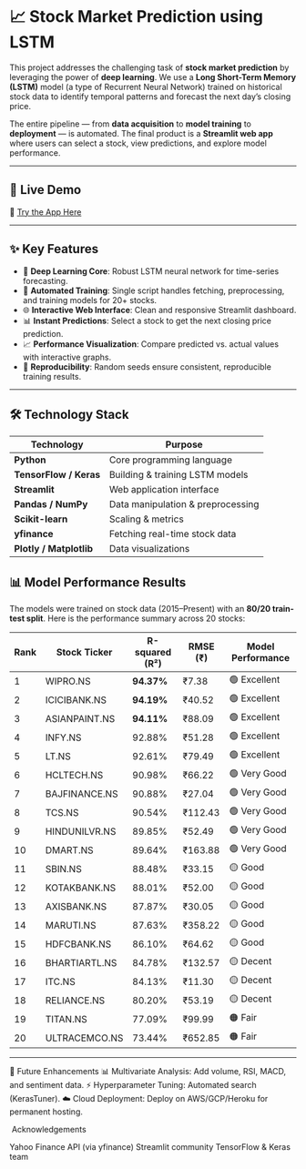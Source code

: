 # 📈 Stock Market Prediction using LSTM

This project addresses the challenging task of **stock market prediction** by leveraging the power of **deep learning**.
We use a **Long Short-Term Memory (LSTM)** model (a type of Recurrent Neural Network) trained on historical stock data to identify temporal patterns and forecast the next day’s closing price.

The entire pipeline — from **data acquisition** to **model training** to **deployment** — is automated.
The final product is a **Streamlit web app** where users can select a stock, view predictions, and explore model performance.

---

## 🚀 Live Demo
🔗 [Try the App Here]()


---

## ✨ Key Features
- 🧠 **Deep Learning Core**: Robust LSTM neural network for time-series forecasting.
- 🤖 **Automated Training**: Single script handles fetching, preprocessing, and training models for 20+ stocks.
- 🌐 **Interactive Web Interface**: Clean and responsive Streamlit dashboard.
- 📊 **Instant Predictions**: Select a stock to get the next closing price prediction.
- 📈 **Performance Visualization**: Compare predicted vs. actual values with interactive graphs.
- 🔁 **Reproducibility**: Random seeds ensure consistent, reproducible training results.

---

## 🛠 Technology Stack
| Technology | Purpose |
|-----------------|----------|
| **Python** | Core programming language |
| **TensorFlow / Keras** | Building & training LSTM models |
| **Streamlit** | Web application interface |
| **Pandas / NumPy** | Data manipulation & preprocessing |
| **Scikit-learn** | Scaling & metrics |
| **yfinance** | Fetching real-time stock data |
| **Plotly / Matplotlib** | Data visualizations |



## 📊 Model Performance Results

The models were trained on stock data (2015–Present) with an **80/20 train-test split**.
Here is the performance summary across 20 stocks:

| Rank | Stock Ticker | R-squared (R²) | RMSE (₹) | Model Performance |
|------|--------------|----------------|----------|-------------------|
| 1 | WIPRO.NS | **94.37%** | ₹7.38 | 🟢 Excellent |
| 2 | ICICIBANK.NS | **94.19%** | ₹40.52 | 🟢 Excellent |
| 3 | ASIANPAINT.NS| **94.11%** | ₹88.09 | 🟢 Excellent |
| 4 | INFY.NS | 92.88% | ₹51.28 | 🟢 Excellent |
| 5 | LT.NS | 92.61% | ₹79.49 | 🟢 Excellent |
| 6 | HCLTECH.NS | 90.98% | ₹66.22 | 🟢 Very Good |
| 7 | BAJFINANCE.NS| 90.88% | ₹27.04 | 🟢 Very Good |
| 8 | TCS.NS | 90.54% | ₹112.43 | 🟢 Very Good |
| 9 | HINDUNILVR.NS| 89.85% | ₹52.49 | 🟢 Very Good |
| 10 | DMART.NS | 89.64% | ₹163.88 | 🟢 Very Good |
| 11 | SBIN.NS | 88.48% | ₹33.15 | 🟡 Good |
| 12 | KOTAKBANK.NS | 88.01% | ₹52.00 | 🟡 Good |
| 13 | AXISBANK.NS | 87.87% | ₹30.05 | 🟡 Good |
| 14 | MARUTI.NS | 87.63% | ₹358.22 | 🟡 Good |
| 15 | HDFCBANK.NS | 86.10% | ₹64.62 | 🟡 Good |
| 16 | BHARTIARTL.NS| 84.78% | ₹132.57 | 🟡 Decent |
| 17 | ITC.NS | 84.13% | ₹11.30 | 🟡 Decent |
| 18 | RELIANCE.NS | 80.20% | ₹53.19 | 🟡 Decent |
| 19 | TITAN.NS | 77.09% | ₹99.99 | 🟠 Fair |
| 20 | ULTRACEMCO.NS| 73.44% | ₹652.85 | 🟠 Fair |

---



🔮 Future Enhancements
📊 Multivariate Analysis: Add volume, RSI, MACD, and sentiment data.
⚡ Hyperparameter Tuning: Automated search (KerasTuner).
☁️ Cloud Deployment: Deploy on AWS/GCP/Heroku for permanent hosting.


 Acknowledgements

Yahoo Finance API (via yfinance)
Streamlit community
TensorFlow & Keras team



